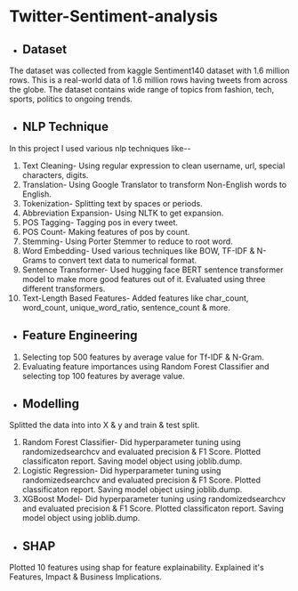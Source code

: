 # Twitter-Sentiment-analysis
- ## **Dataset**
The dataset was collected from kaggle Sentiment140 dataset with 1.6 million rows.
This is a real-world data of 1.6 million rows having tweets from across the globe. The dataset contains wide range of topics from fashion, tech, sports, politics to ongoing trends.
- ## **NLP Technique**
In this project I used various nlp techniques like--
1. Text Cleaning- Using regular expression to clean username, url, special characters, digits.
2. Translation- Using Google Translator to transform Non-English words to English.
3. Tokenization- Splitting text by spaces or periods.
4. Abbreviation Expansion- Using NLTK to get expansion.
5. POS Tagging- Tagging pos in every tweet.
6. POS Count- Making features of pos by count.
7. Stemming- Using Porter Stemmer to reduce to root word.
8. Word Embedding- Used various techniques like BOW, TF-IDF & N-Grams to convert text data to numerical format.
9. Sentence Transformer- Used hugging face BERT sentence transformer model to make more good features out of it. Evaluated using three
                          different transformers.
11. Text-Length Based Features- Added features like char_count, word_count, unique_word_ratio, sentence_count & more.
- ## **Feature Engineering**
1. Selecting top 500 features by average value for Tf-IDF & N-Gram.
2. Evaluating feature importances using Random Forest Classifier and selecting top 100 features by average value.
- ## **Modelling**
Splitted the data into into X & y and train & test split.
1. Random Forest Classifier- Did hyperparameter tuning using randomizedsearchcv and evaluated precision & F1 Score. Plotted classificaton
                             report. Saving model object using joblib.dump.
2. Logistic Regression- Did hyperparameter tuning using randomizedsearchcv and evaluated precision & F1 Score. Plotted classificaton
                        report. Saving model object using joblib.dump.
3. XGBoost Model- Did hyperparameter tuning using randomizedsearchcv and evaluated precision & F1 Score. Plotted classificaton
                  report. Saving model object using joblib.dump.
- ## **SHAP**
Plotted 10 features using shap for feature explainability. Explained it's Features, Impact & Business Implications. 
